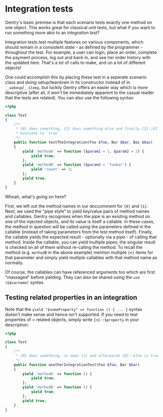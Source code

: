 # Integration tests
Gentry's basic premise is that each scenario tests exactly one method on one
object. This works great for classical unit tests, but what if you want to run
something more akin to an _integration test_?

Integration tests test multiple features on various components, which should
remain in a consistent state - as defined by the programmer - throughout the
test. For example, a user can login, place an order, complete the payment
process, log out and back in, and see her order history with the updated item.
That's a lot of calls to make, and on a lot of different objects!

One could accomplish this by placing these test in a seperate scenario class and
doing setup/teardown in its constructor instead of in `__wakeup`/`__sleep`, but
luckily Gentry offers an easier way which is more descriptive (after all, it
won't be immediately apparent to the casual reader that the tests are related).
You can also use the following syntax:

```php
<?php

class Test
{
    /**
     * {0} does something, {1} does something else and finally {2}::$fizz should
     * evaluate to `true`.
     */
    public function testTheIntegration(Foo $foo, Bar $bar, Baz $baz)
    {
        yield 'methodA' => function ($param1 = 1, $param2 = 2) {
            yield true;
        };
        yield 'methodB' => function ($param3 = 'foobar') {
            yield 'count' => 3;
        };
        yield true;
    }
}
```

Whoah, what's going on here?

First, we left out the method names in our doccomment for `{0}` and `{1}`. Next,
we used the "pipe style" to yield key/value pairs of method names and callables.
Gentry recognises when the pipe is an existing method on one of the injected
objects, _and_ its value is itself a callable. In these cases, the method in
question will be called using the parameters defined in the callable (instead of
taking parameters from the test method itself). Finally, the callable yields the
expected result - optionally via a pipe - of calling that method. Inside the
callable, you can yield multiple pipes; the singular result is checked on all of
them without re-calling the method. To recall the method (e.g. `methodB` in the
above example) mention multiple `{n}` items for that parameter and simply yield
multiple callables with that method name as normally.

Of course, the callables can have referenced arguments too which are first
"massaged" before yielding. They can also be shared using the `use (&$varname)`
syntax.

## Testing related properties in an integration
Note that the `yield "$someProperty" => function () { ... }` syntax doesn't make
sense and hence isn't supported. If you need to test properties of > related
objects, simply write `{n}::$property` in your description:

```php
<?php

class Test
{
    /**
     * {0} does something, so does {1} and afterwards {0}::$foo is true.
     */
    public function anotherIntegrationTest(Foo $foo, Bar $bar)
    {
        yield 'methodA' => function () {
            yield true;
        };
        yield 'methodB' => function () {
            yield true;
        };
        yield true;
    }
}
```

